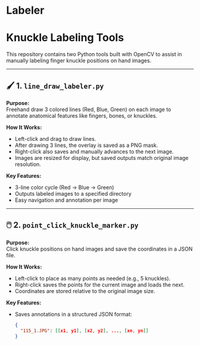 # Labeler
# Knuckle Labeling Tools

This repository contains two Python tools built with OpenCV to assist in manually labeling finger knuckle positions on hand images.

---

## 🖌️ 1. `line_draw_labeler.py`

**Purpose:**  
Freehand draw 3 colored lines (Red, Blue, Green) on each image to annotate anatomical features like fingers, bones, or knuckles.

**How It Works:**
- Left-click and drag to draw lines.
- After drawing 3 lines, the overlay is saved as a PNG mask.
- Right-click also saves and manually advances to the next image.
- Images are resized for display, but saved outputs match original image resolution.

**Key Features:**
- 3-line color cycle (Red → Blue → Green)
- Outputs labeled images to a specified directory
- Easy navigation and annotation per image

---

## 🖱️ 2. `point_click_knuckle_marker.py`

**Purpose:**  
Click knuckle positions on hand images and save the coordinates in a JSON file.

**How It Works:**
- Left-click to place as many points as needed (e.g., 5 knuckles).
- Right-click saves the points for the current image and loads the next.
- Coordinates are stored relative to the original image size.

**Key Features:**
- Saves annotations in a structured JSON format:
  ```json
  {
    "115_1.JPG": [[x1, y1], [x2, y2], ..., [xn, yn]]
  }
